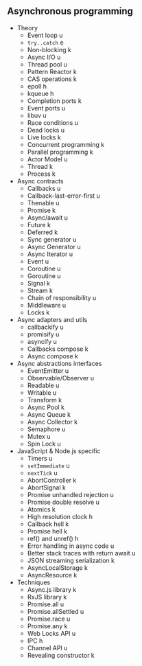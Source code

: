 ## Asynchronous programming

- Theory
  - Event loop u
  - `try..catch` e
  - Non-blocking k
  - Async I/O u
  - Thread pool u
  - Pattern Reactor k
  - CAS operations k
  - epoll h
  - kqueue h
  - Completion ports k
  - Event ports u
  - libuv u
  - Race conditions u
  - Dead locks u
  - Live locks k
  - Concurrent programming k
  - Parallel programming k
  - Actor Model u
  - Thread k
  - Process k
- Async contracts
  - Callbacks u
  - Callback-last-error-first u
  - Thenable u
  - Promise k
  - Async/await u
  - Future k
  - Deferred k
  - Sync generator u
  - Async Generator u
  - Async Iterator u
  - Event u
  - Coroutine u
  - Goroutine u
  - Signal k
  - Stream k
  - Chain of responsibility u
  - Middleware u
  - Locks k
- Async adapters and utils
  - callbackify u
  - promisify u
  - asyncify u
  - Callbacks compose k
  - Async compose k
- Async abstractions interfaces
  - EventEmitter u
  - Observable/Observer u
  - Readable u
  - Writable u
  - Transform k
  - Async Pool k
  - Async Queue k
  - Async Collector k
  - Semaphore u
  - Mutex u
  - Spin Lock u
- JavaScript & Node.js specific
  - Timers u
  - `setImmediate` u
  - `nextTick` u
  - AbortController k
  - AbortSignal k
  - Promise unhandled rejection u
  - Promise double resolve u
  - Atomics k
  - High resolution clock h
  - Callback hell k
  - Promise hell k
  - ref() and unref() h
  - Error handling in async code u
  - Better stack traces with return await u
  - JSON streaming serialization k
  - AsyncLocalStorage k
  - AsyncResource k
- Techniques
  - Async.js library k
  - RxJS library k
  - Promise.all u
  - Promise.allSettled u
  - Promise.race u
  - Promise.any k
  - Web Locks API u
  - IPC h
  - Channel API u
  - Revealing constructor k
